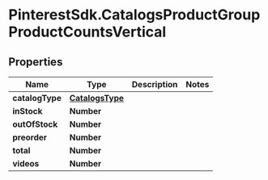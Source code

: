 # PinterestSdk.CatalogsProductGroupProductCountsVertical

## Properties

Name | Type | Description | Notes
------------ | ------------- | ------------- | -------------
**catalogType** | [**CatalogsType**](CatalogsType.md) |  | 
**inStock** | **Number** |  | 
**outOfStock** | **Number** |  | 
**preorder** | **Number** |  | 
**total** | **Number** |  | 
**videos** | **Number** |  | 


